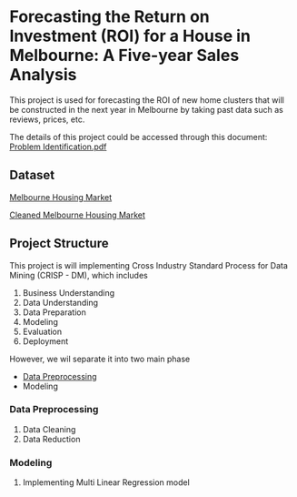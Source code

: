 # Forecasting the Return on Investment (ROI) for a House in Melbourne: A Five-year Sales Analysis

This project is used for forecasting the ROI of new home clusters that will be constructed in the next year in Melbourne by taking past data such as reviews, prices, etc.

The details of this project could be accessed through this document:
[Problem Identification.pdf](https://github.com/iannn07/S5-BDA-Project-House-ROI-Forecasting/blob/main/Problem%20Identification/%5BREPORT%20-%20BDA%5D%20Forecasting%20the%20Return%20on%20Investment%20(ROI)%20for%20a%20House%20in%20Melbourne_A%20Five-year%20Sales%20Regression%20Analysis.pdf)

## Dataset

[Melbourne Housing Market](https://www.kaggle.com/datasets/anthonypino/melbourne-housing-market?select=Melbourne_housing_FULL.csv)

[Cleaned Melbourne Housing Market](https://github.com/iannn07/S5-BDA-Project-House-ROI-Forecasting/blob/main/1.%20Data%20Pre-Processing/MELBOURNE_CLEANED_DATASET.csv)

## Project Structure

This project is will implementing Cross Industry Standard Process for Data Mining (CRISP - DM), which includes

1. Business Understanding
2. Data Understanding
3. Data Preparation
4. Modeling
5. Evaluation
6. Deployment

However, we wil separate it into two main phase

- [Data Preprocessing](https://github.com/iannn07/S5-BDA-Project-House-ROI-Forecasting/blob/main/1.%20Data%20Pre-Processing/Data%20Preprocessing.ipynb)
- Modeling

### Data Preprocessing

1. Data Cleaning
2. Data Reduction

### Modeling

1. Implementing Multi Linear Regression model
